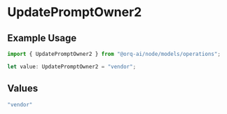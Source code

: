 # UpdatePromptOwner2

## Example Usage

```typescript
import { UpdatePromptOwner2 } from "@orq-ai/node/models/operations";

let value: UpdatePromptOwner2 = "vendor";
```

## Values

```typescript
"vendor"
```